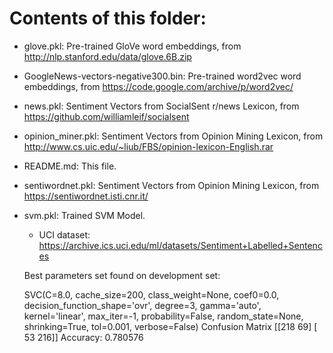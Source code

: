 Contents of this folder:
========================


- glove.pkl: Pre-trained GloVe word embeddings, from http://nlp.stanford.edu/data/glove.6B.zip
- GoogleNews-vectors-negative300.bin: Pre-trained word2vec word embeddings, from https://code.google.com/archive/p/word2vec/
- news.pkl: Sentiment Vectors from SocialSent r/news Lexicon, from https://github.com/williamleif/socialsent
- opinion_miner.pkl: Sentiment Vectors from Opinion Mining Lexicon, from http://www.cs.uic.edu/~liub/FBS/opinion-lexicon-English.rar
- README.md: This file.
- sentiwordnet.pkl: Sentiment Vectors from Opinion Mining Lexicon, from https://sentiwordnet.isti.cnr.it/
- svm.pkl: Trained SVM Model.
	- UCI dataset: https://archive.ics.uci.edu/ml/datasets/Sentiment+Labelled+Sentences

	Best parameters set found on development set:

	SVC(C=8.0, cache_size=200, class_weight=None, coef0=0.0,
	  decision_function_shape='ovr', degree=3, gamma='auto', kernel='linear',
	  max_iter=-1, probability=False, random_state=None, shrinking=True,
	  tol=0.001, verbose=False)
	Confusion Matrix
	[[218  69]
	 [ 53 216]]
	Accuracy: 0.780576